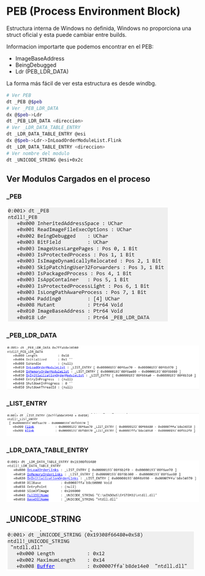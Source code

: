 # PEB (Process Environment Block)

Estructura interna de Windows no definida, Windows no proporciona una struct oficial y esta puede cambiar entre builds. 

Informacion importarte que podemos encontrar en el PEB:
- ImageBaseAddress
- BeingDebugged
- Ldr (PEB_LDR_DATA)

La forma más fácil de ver esta estructura es desde windbg.

```bash
# Ver PEB
dt _PEB @$peb
# Ver _PEB_LDR_DATA
dx @$peb->Ldr
dt _PEB_LDR_DATA <direccion>
# Ver _LDR_DATA_TABLE_ENTRY
dt _LDR_DATA_TABLE_ENTRY @esi
dx @$peb->Ldr->InLoadOrderModuleList.Flink
dt _LDR_DATA_TABLE_ENTRY <direccion>
# Ver nombre del modulo
dt _UNICODE_STRING @esi+0x2c
```

## Ver Modulos Cargados en el proceso

### _PEB
![alt text](./img/image.png)
### _PEB_LDR_DATA
![alt text](./img/image-1.png)
### _LIST_ENTRY
![alt text](./img/image-2.png)
### _LDR_DATA_TABLE_ENTRY
![alt text](./img/image-3.png)
## _UNICODE_STRING
![alt text](image.png)